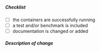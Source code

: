 <!--
Thank you for your pull request. Please review below requirements and walk
through the checklist. You can 'tick' a box by using the letter "x": [x].
-->

##### Checklist
<!-- remove lines that do not apply to you -->

- [ ] the containers are successfully running
- [ ] a test and/or benchmark is included
- [ ] documentation is changed or added

##### Description of change
<!-- provide a description of the change below this comment -->
